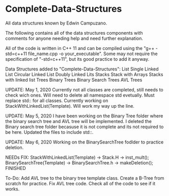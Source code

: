 # Complete-Data-Structures
All data structures known by Edwin Campuzano.

The following contains all of the data structures components
with comments for anyone needing help and need further explanation.

All of the code is written in C++ 11 and can be compiled using the 
"g++ -std=c++11 file_name.cpp -o your_executable". Some may not require 
the specification of "-std=c++11", but its good practice to add it anyway.

Data Structures added to "Complete-Data-Structures":
    List
        Single Linked List
        Circular Linked List
        Doubly Linked Lits
    Stacks
        Stack with Arrays
        Stacks with linked list
    Trees
        Binary Trees
        Binary Search Trees
        AVL Trees


UPDATE: May 1, 2020
    Currently not all classes are completed, still needs to check wich ones.
    Will need to delete all namespace std evetually. Must replace std:: for all classes.
    Currently working on StackWithLinkedList(Template).
    Will work my way up the line.

UPDATE: May 5, 2020
    I have been working on the Binary Tree folder where the binary search tree and 
    AVL tree will be implemented. I deleted the Binary search tree folder becasuse it 
    is not complete and its not required to be here.
    Updated the files to include std::.

UPDATE: May 6, 2020
    Working on the BinarySearchTree fodlder to practice deletion. 
    

NEEDs FIX:
    StackWithLinkedList(Template) -> Stack.H -> inst_mult();
    BinarySearchTree(Template) -> BinarySearchTree.h -> makeDeletion();  FINISHED


To-Do:
    Add AVL tree to the binary tree template class. 
    Create a B-Tree from scratch for practice. 
    Fix AVL tree code.
    Check all of the code to see if it works.  

